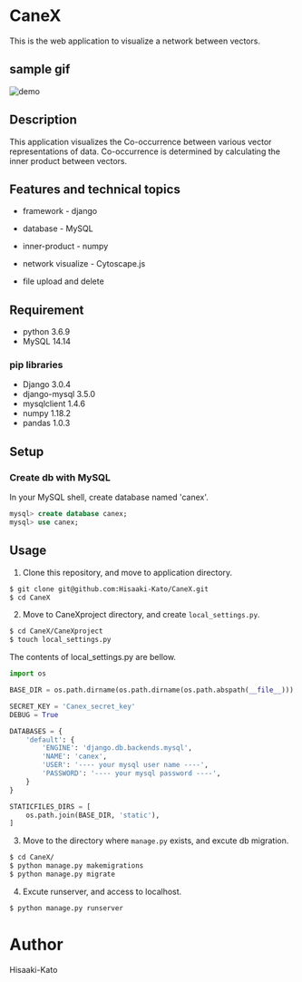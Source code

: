 
# CaneX

This is the web application to visualize a network between vectors.

## sample gif
![demo](https://raw.github.com/wiki/Hisaaki-Kato/CaneX/images/screenshot.gif)

## Description
This application visualizes the Co-occurrence between various vector representations of data. Co-occurrence is determined by calculating the inner product between vectors.

## Features and technical topics

* framework - django

* database - MySQL

* inner-product - numpy

* network visualize - Cytoscape.js

* file upload and delete

## Requirement
* python 3.6.9
* MySQL 14.14

### pip libraries

* Django 3.0.4
* django-mysql 3.5.0
* mysqlclient 1.4.6
* numpy 1.18.2
* pandas 1.0.3

## Setup

### Create db with MySQL

In your MySQL shell, create database named 'canex'.
```sql
mysql> create database canex;
mysql> use canex;
```

## Usage

1. Clone this repository, and move to application directory.
```bash
$ git clone git@github.com:Hisaaki-Kato/CaneX.git
$ cd CaneX
```

2. Move to CaneXproject directory, and create ```local_settings.py```.
```bash
$ cd CaneX/CaneXproject
$ touch local_settings.py
```
The contents of local_settings.py are bellow.
```python
import os

BASE_DIR = os.path.dirname(os.path.dirname(os.path.abspath(__file__)))

SECRET_KEY = 'Canex_secret_key'
DEBUG = True

DATABASES = {
    'default': {
        'ENGINE': 'django.db.backends.mysql',
        'NAME': 'canex',
        'USER': '---- your mysql user name ----',
        'PASSWORD': '---- your mysql password ----',
    }
}

STATICFILES_DIRS = [
    os.path.join(BASE_DIR, 'static'),
]
```

3. Move to the directory where ```manage.py``` exists, and excute db migration.
```bash
$ cd CaneX/
$ python manage.py makemigrations
$ python manage.py migrate
```

4. Excute runserver, and access to localhost.
```bash
$ python manage.py runserver
```

# Author
Hisaaki-Kato